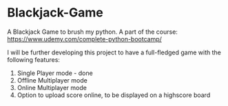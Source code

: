 # Blackjack-Game
A Blackjack Game to brush my python. A part of the course: https://www.udemy.com/complete-python-bootcamp/

I will be further developing this project to have a full-fledged game with the following features:

1. Single Player mode - done
2. Offline Multiplayer mode
3. Online Multiplayer mode
4. Option to upload score online, to be displayed on a highscore board
